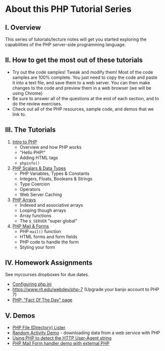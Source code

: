 # About this PHP Tutorial Series
## I. Overview
This series of tutorials/lecture notes will get you started exploring the capabilities of the PHP server-side programming language.

## II. How to get the most out of these tutorials
- Try out the code samples! Tweak and modify them! Most of the code samples are 100% complete. You just need to copy the code and paste it into a text file, and save them to a web server. You can then make changes to the code and preview them in a web browser (we will be using Chrome)
- Be sure to answer all of the questions at the end of each section, and to do the review exercises.
- Check out all of the PHP resources, sample code, and demos that we link to.

## III. The Tutorials
1. [Intro to PHP](./php-1.md)
    - Overview and how PHP works
    - "Hello PHP!"
    - Adding HTML tags
    - `phpinfo()`
1. [PHP Scalars & Data Types](./php-2.md)
    - PHP Variables, Types & Constants
    - Integers, Floats, Booleans & Strings
    - Type Coercion
    - Operators
    - Web Server Caching
1. [PHP Arrays](./php-3.md)
    - Indexed and associative arrays
    - Looping though arrays
    - Array functions
    - The `$_SERVER` "super global"
1. [PHP Mail & Forms](./php-4.md)
    - PHP `mail()` function
    - HTML forms and form fields
    - PHP code to handle the form
    - Styling your form

## IV. Homework Assignments
See mycourses dropboxes for due dates.
- [Configuring php.ini](HW-php-ini.md)
- https://www.rit.edu/webdev/php-7 (Upgrade your banjo account to PHP 7)
- [PHP: "Fact Of The Day" page](HW-php-fact-of-the-day.md)

## V. Demos
- [PHP File (Directory) Lister](HW-php-file-lister.md)
- [Random Activity Demo](php-random-activity-demo.md) - downloading data from a web service with PHP
- [Using PHP to detect the HTTP User-Agent string](php-user-agent-demo.md)
- [PHP Mail Form handler demo with external PHP](php-form-handler-demo.md)
